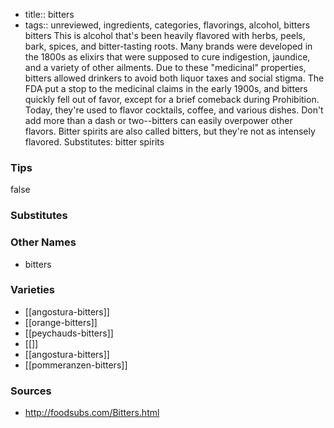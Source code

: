 - title:: bitters
- tags:: unreviewed, ingredients, categories, flavorings, alcohol, bitters
bitters This is alcohol that's been heavily flavored with herbs, peels, bark, spices, and bitter-tasting roots. Many brands were developed in the 1800s as elixirs that were supposed to cure indigestion, jaundice, and a variety of other ailments. Due to these "medicinal" properties, bitters allowed drinkers to avoid both liquor taxes and social stigma. The FDA put a stop to the medicinal claims in the early 1900s, and bitters quickly fell out of favor, except for a brief comeback during Prohibition. Today, they're used to flavor cocktails, coffee, and various dishes. Don't add more than a dash or two--bitters can easily overpower other flavors. Bitter spirits are also called bitters, but they're not as intensely flavored. Substitutes: bitter spirits

### Tips
false

### Substitutes


### Other Names

* bitters

### Varieties

* [[angostura-bitters]]
* [[orange-bitters]]
* [[peychauds-bitters]]
* [[]]
* [[angostura-bitters]]
* [[pommeranzen-bitters]]

### Sources
* http://foodsubs.com/Bitters.html
